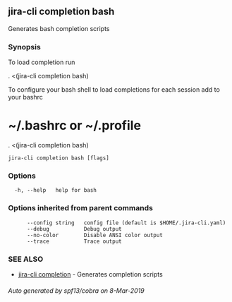 ## jira-cli completion bash

Generates bash completion scripts

### Synopsis

To load completion run

. <(jira-cli completion bash)

To configure your bash shell to load completions for each session add to your bashrc

# ~/.bashrc or ~/.profile
. <(jira-cli completion bash)


```
jira-cli completion bash [flags]
```

### Options

```
  -h, --help   help for bash
```

### Options inherited from parent commands

```
      --config string   config file (default is $HOME/.jira-cli.yaml)
      --debug           Debug output
      --no-color        Disable ANSI color output
      --trace           Trace output
```

### SEE ALSO

* [jira-cli completion](jira-cli_completion.md)	 - Generates completion scripts

###### Auto generated by spf13/cobra on 8-Mar-2019
